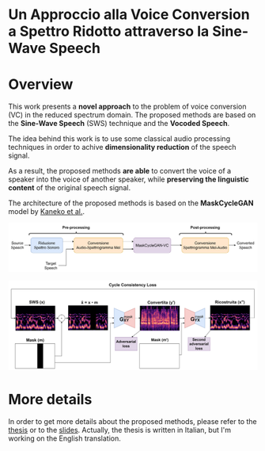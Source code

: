 # Un Approccio alla Voice Conversion a Spettro Ridotto attraverso la Sine-Wave Speech

# Overview
This work presents a **novel approach** to the problem of voice conversion (VC) in the reduced spectrum domain. The proposed methods are based on the **Sine-Wave Speech** (SWS) technique and the **Vocoded Speech**.

The idea behind this work is to use some classical audio processing techniques in order to achive **dimensionality reduction** of the speech signal.

As a result, the proposed methods **are able** to convert the voice of a speaker into the voice of another speaker, while **preserving the linguistic content** of the original speech signal.

The architecture of the proposed methods is based on the **MaskCycleGAN** model by [Kaneko et al.](https://arxiv.org/abs/2102.12841).

![Pipeline](figures/MaskCycleGAN-SWS-VC-pipeline.png)

![Architecture](figures/MaskCycleGAN-SWS-VC.png)

# More details
In order to get more details about the proposed methods, please refer to the [thesis](tesi.pdf) or to the [slides](slides/tesi-slides.pdf).
Actually, the thesis is written in Italian, but I'm working on the English translation.